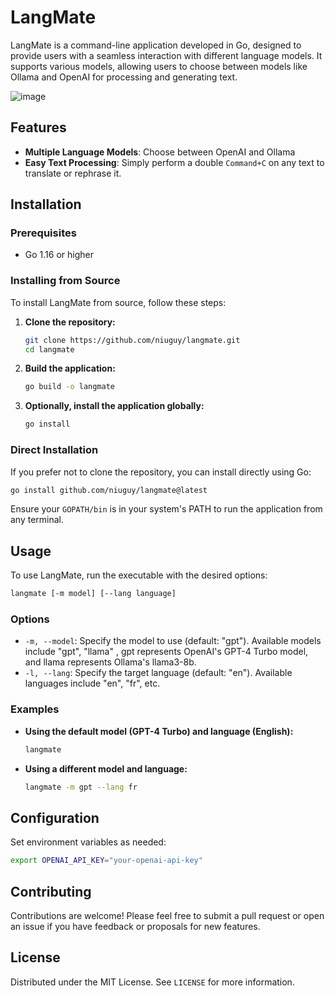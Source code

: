 # LangMate

LangMate is a command-line application developed in Go, designed to provide users with a seamless interaction with different language models. It supports various models, allowing users to choose between models like Ollama and OpenAI for processing and generating text.

![image](https://github.com/user-attachments/assets/57d1df13-7968-49dc-afef-4dca71f4d1d9)


## Features

- **Multiple Language Models**: Choose between  OpenAI and Ollama 
- **Easy Text Processing**: Simply perform a double `Command+C` on any text to translate or rephrase it.


## Installation

### Prerequisites

- Go 1.16 or higher

### Installing from Source

To install LangMate from source, follow these steps:

1. **Clone the repository:**

   ```bash
   git clone https://github.com/niuguy/langmate.git
   cd langmate
   ```

2. **Build the application:**

   ```bash
   go build -o langmate
   ```

3. **Optionally, install the application globally:**

   ```bash
   go install
   ```

### Direct Installation

If you prefer not to clone the repository, you can install directly using Go:

```bash
go install github.com/niuguy/langmate@latest
```

Ensure your `GOPATH/bin` is in your system's PATH to run the application from any terminal.

## Usage

To use LangMate, run the executable with the desired options:

```bash
langmate [-m model] [--lang language]
```

### Options

- `-m, --model`: Specify the model to use (default: "gpt"). Available models include "gpt", "llama" , gpt represents OpenAI's GPT-4 Turbo model, and llama represents Ollama's llama3-8b.
- `-l, --lang`: Specify the target language (default: "en"). Available languages include "en", "fr", etc.

### Examples

- **Using the default model (GPT-4 Turbo) and language (English):**

  ```bash
  langmate
  ```

- **Using a different model and language:**

  ```bash
  langmate -m gpt --lang fr
  ```


## Configuration

Set environment variables as needed:

```bash
export OPENAI_API_KEY="your-openai-api-key"
```

## Contributing

Contributions are welcome! Please feel free to submit a pull request or open an issue if you have feedback or proposals for new features.

## License

Distributed under the MIT License. See `LICENSE` for more information.
